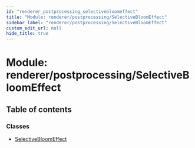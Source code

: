 ```yaml
---
id: "renderer_postprocessing_selectivebloomeffect"
title: "Module: renderer/postprocessing/SelectiveBloomEffect"
sidebar_label: "renderer/postprocessing/SelectiveBloomEffect"
custom_edit_url: null
hide_title: true
---
```


# Module: renderer/postprocessing/SelectiveBloomEffect

## Table of contents

### Classes

- [SelectiveBloomEffect](../classes/renderer_postprocessing_selectivebloomeffect.selectivebloomeffect.md)
